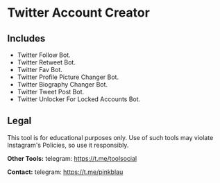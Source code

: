 # Twitter Account Creator


## Includes
- Twitter Follow Bot.
- Twitter Retweet Bot.
- Twitter Fav Bot.
- Twitter Profile Picture Changer Bot.
- Twitter Biography Changer Bot.
- Twitter Tweet Post Bot.
- Twitter Unlocker For Locked Accounts Bot.


## Legal
This tool is for educational purposes only. Use of such tools may violate Instagram's Policies, so use it responsibly.

**Other Tools:** telegram: https://t.me/toolsocial

**Contact:** telegram: https://t.me/pinkblau
